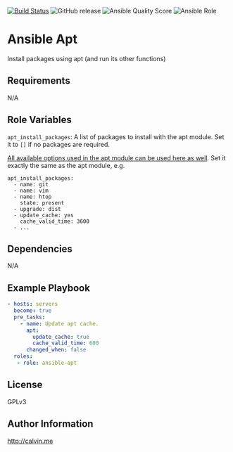 [![Build Status](https://travis-ci.com/calvinbui/ansible-apt.svg?branch=master)](https://travis-ci.com/calvinbui/ansible-apt)
![GitHub release](https://img.shields.io/github/release/calvinbui/ansible-apt.svg)
![Ansible Quality Score](https://img.shields.io/ansible/quality/35937.svg)
![Ansible Role](https://img.shields.io/ansible/role/d/35937.svg)

# Ansible Apt

Install packages using apt (and run its other functions)

##  Requirements

N/A

## Role Variables

`apt_install_packages`: A list of packages to install with the apt module. Set it to `[]` if no packages are required.

[All available options used in the apt module can be used here as well](https://docs.ansible.com/ansible/latest/modules/apt_module.html). Set it exactly the same as the apt module, e.g.

```
apt_install_packages:
  - name: git
  - name: vim
  - name: htop
    state: present
  - upgrade: dist
  - update_cache: yes
    cache_valid_time: 3600
  - ...
```

## Dependencies

N/A

## Example Playbook

```yaml
- hosts: servers
  become: true
  pre_tasks:
    - name: Update apt cache.
      apt:
        update_cache: true
        cache_valid_time: 600
      changed_when: false
  roles:
   - role: ansible-apt
```

## License

GPLv3

## Author Information

http://calvin.me
